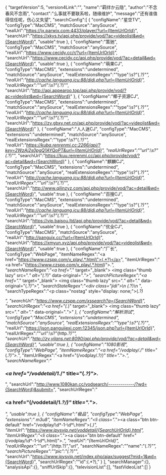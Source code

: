 {
	"targetVersion":5,
	"version4Link":"",
	"name":"羁绊か云隐",
	"author":"不念春风不念雨",
	"contact":"么事就不要联系啦，随缘维护",
	"message":"还有谁值得信任呢，伤心又失望",
	"searchConfig":[
		{
			"configName":"星空TV",
			"configType":"MacCMS",
			"matchSource":"anySource",
			"realUrl":"https://jx.parwix.com:4433/player/?url={ItemUrlOrId}",
			"searchUrl":"https://xkys.tv/api.php/provide/vod/?ac=videolist&wd={SearchWord}",
			"usable":true
		},
		{
			"configName":"策驰",
			"configType":"MacCMS",
			"matchSource":"anySource",
			"realUrl":"https://www.cecidy.cc/r/?url={ItemUrlOrId}",
			"searchUrl":"https://www.cecidy.cc/api.php/provide/vod/?ac=detail&wd={SearchWord}",
			"usable":true
		},
		{
			"configName":"萌果CJ",
			"configType":"MacCMS",
			"extensions":"undetermined",
			"matchSource":"anySource",
			"realExtensionsRegex":"\"type\":\\s?\"(.*?)\"",
			"realUrl":"http://cache.languang.icu:88/didi.php?url={ItemUrlOrId}",
			"realUrlRegex":"\"url\":\\s?\"(.*?)\"",
			"searchUrl":"http://api.appearoo.top/api.php/provide/vod/?ac=videolist&wd={SearchWord}"
		},
		{
			"configName":"椰子资源CJ",
			"configType":"MacCMS",
			"extensions":"undetermined",
			"matchSource":"anySource",
			"realExtensionsRegex":"\"type\":\\s?\"(.*?)\"",
			"realUrl":"http://cache.languang.icu:88/didi.php?url={ItemUrlOrId}",
			"realUrlRegex":"\"url\":\\s?\"(.*?)\"",
			"searchUrl":"https://zy.gbxy.net.cn/api.php/provide/vod/?ac=videolist&wd={SearchWord}"
		},
		{
			"configName":"人人迷CJ",
			"configType":"MacCMS",
			"extensions":"undetermined",
			"matchSource":"anySource",
			"realExtensionsRegex":"\"type\":\\s?\"(.*?)\"",
			"realUrl":"https://kuba.renrenmi.cc:2266/api/?key=2WzAj2s0pgQ1AYQoPT&url={ItemUrlOrId}",
			"realUrlRegex":"\"url\":\\s?\"(.*?)\"",
			"searchUrl":"https://kuu.renrenmi.cc/api.php/provide/vod/?ac=detail&wd={SearchWord}"
		},
		{
			"configName":"麒麟CJ",
			"configType":"MacCMS",
			"extensions":"undetermined",
			"matchSource":"anySource",
			"realExtensionsRegex":"\"type\":\\s?\"(.*?)\"",
			"realUrl":"http://cache.languang.icu:88/didi.php?url={ItemUrlOrId}",
			"realUrlRegex":"\"url\":\\s?\"(.*?)\"",
			"searchUrl":"http://www.qilinzyz.com/api.php/provide/vod/?ac=detail&wd={SearchWord}",
			"usable":true
		},
		{
			"configName":"百搜CJ",
			"configType":"MacCMS",
			"extensions":"undetermined",
			"matchSource":"anySource",
			"realExtensionsRegex":"\"type\":\\s?\"(.*?)\"",
			"realUrl":"http://cache.languang.icu:88/didi.php?url={ItemUrlOrId}",
			"realUrlRegex":"\"url\":\\s?\"(.*?)\"",
			"searchUrl":"https://vip.baisou.ltd/api.php/provide/vod/?ac=detail&wd={SearchWord}",
			"usable":true
		},
		{
			"configName":"优全CJ",
			"configType":"MacCMS",
			"matchSource":"anySource",
			"realUrl":"http://pangujx.cc/?url={ItemUrlOrId}",
			"searchUrl":"https://xmyun.xyz/api.php/provide/vod/?ac=videolist&wd={SearchWord}",
			"usable":true
		},
		{
			"configName":"厂长",
			"configType":"WebPage",
			"itemNameRegex":"<a href=\"https://www.czspp.com/v_play/.*.html\">(.*?)</a>",
			"itemUrlRegex":"<a href=\"(https://www.czspp.com/v_play/.*.html)\">.*</a>",
			"searchNameRegex":"<a href=\".*\" target=\"_blank\"> <img class=\"thumb lazy\" src=\".*\" alt=\"(.*?)\" data-original=\".*\">",
			"searchPictureRegex":"<a href=\".*\" target=\"_blank\"> <img class=\"thumb lazy\" src=\".*\" alt=\".*\" data-original=\"(.*?)\">",
			"searchStateRegex":"<div class=\"jidi\">\n       <span>(.*?)</span>\n      </div>",
			"searchTypeRegex":"<p class=\"nostag\" style=\"display: none;\">(.*?)</p>",
			"searchUrl":"https://www.czspp.com/xssearch?q={SearchWord}",
			"searchUrlRegex":"<a href=\"(.*)\" target=\"_blank\"> <img class=\"thumb lazy\" src=\".*\" alt=\".*\" data-original=\".*\">"
		},
		{
			"configName":"解析测试",
			"configType":"MacCMS",
			"extensions":"undetermined",
			"matchSource":"anySource",
			"realExtensionsRegex":"\"type\":\\s?\"(.*?)\"",
			"realUrl":"https://json.pangujiexi.com:12345/json.php?url={ItemUrlOrId}",
			"realUrlRegex":"\"url\":\\s?\"(http.*?)\"",
			"searchUrl":"http://zy.yilans.net:8090/api.php/provide/vod/?ac=detail&wd={SearchWord}",
			"usable":true
		},
		{
			"configName":"1080影视",
			"configType":"WebPage",
			"itemNameRegex":"<a href=\"/vodplay/.*/\" title=\"(.*?)\"><span>.*</span></a>",
			"itemUrlRegex":"<a href=\"(/vodplay/.*?/)\" title=\".*\"><span>.*</span></a>",
			"searchNameRegex":"<h3><a href=\"/voddetail/1.*/\" title=\"(.*?)\">.*</a></h3>",
			"searchUrl":"http://www.1080kan.cc/vodsearch/-------------/?wd={SearchWord}&submit=",
			"searchUrlRegex":"<h3><a href=\"(/voddetail/1.*?/)\" title=\".*\">.*</a></h3>",
			"usable":true
		},
		{
			"configName":"极品",
			"configType":"WebPage",
			"extensions":" m3u8",
			"itemNameRegex":"<li class=\".*\"><a class=\"btn btn-default\" href=\"/vodplay/\\d*-1-\\d*\\.html\">(.*)</a></li>",
			"itemUrl":"https://www.jpysvip.net/voddetail/{SearchUrlOrId}.html",
			"itemUrlRegex":"<li class=\".*\"><a class=\"btn btn-default\" href=\"(/vodplay/\\d*-1-\\d*\\.html)\">.*</a></li>",
			"realUrl":"{ItemUrlOrId}",
			"realUrlRegex":"\"url\":\"(http.*?)\",\"url",
			"searchNameRegex":"\"name\":\"(.*?)\"",
			"searchPictureRegex":"\"pic\":\"(.*?)\"",
			"searchUrl":"https://www.jpysvip.net/index.php/ajax/suggest?mid=1&wd={SearchWord}",
			"searchUrlRegex":"\"id\":(.*?),"
		}
	],
	"searchManager":{},
	"analysisApi":{},
	"sniffUrlSkip":{},
	"televisionList":[],
	"fastVideoList":[]
}
